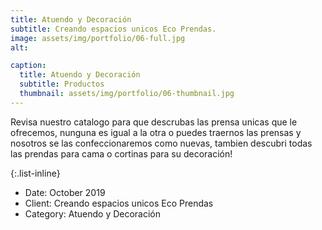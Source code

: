 ```yaml
---
title: Atuendo y Decoración
subtitle: Creando espacios unicos Eco Prendas.
image: assets/img/portfolio/06-full.jpg
alt: 

caption:
  title: Atuendo y Decoración
  subtitle: Productos
  thumbnail: assets/img/portfolio/06-thumbnail.jpg
---
```

Revisa nuestro catalogo para que descrubas las prensa unicas que le ofrecemos, nunguna es igual a la otra o puedes traernos las prensas y nosotros se las confeccionaremos como nuevas, tambien descubri todas las prendas para cama o cortinas para su decoración!

{:.list-inline}
- Date: October 2019
- Client: Creando espacios unicos Eco Prendas
- Category: Atuendo y Decoración

